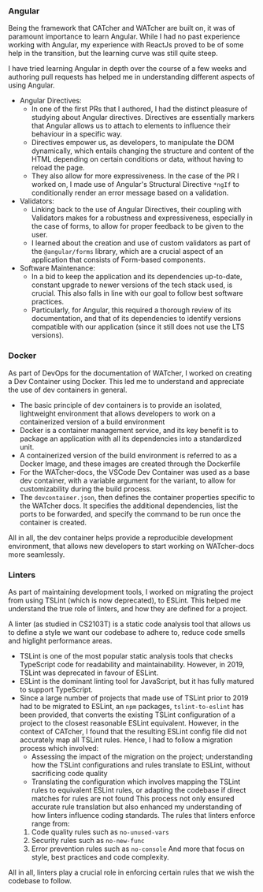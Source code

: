 ### Angular

Being the framework that CATcher and WATcher are built on, it was of paramount importance to learn Angular. While I had no past experience working with Angular, my experience with ReactJs proved to be of some help in the transition, but the learning curve was still quite steep. 

I have tried learning Angular in depth over the course of a few weeks and authoring pull requests has helped me in understanding different aspects of using Angular.

* Angular Directives:
    * In one of the first PRs that I authored, I had the distinct pleasure of studying about Angular directives. Directives are essentially markers that Angular allows us to attach to elements to influence their behaviour in a specific way. 
    * Directives empower us, as developers, to manipulate the DOM dynamically, which entails changing the structure and content of the HTML depending on certain conditions or data, without having to reload the page. 
    * They also allow for more expressiveness. In the case of the PR I worked on, I made use of Angular's Structural Directive `*ngIf` to conditionally render an error message based on a validation.
* Validators:
    * Linking back to the use of Angular Directives, their coupling with Validators makes for a robustness and expressiveness, especially in the case of forms, to allow for proper feedback to be given to the user.
    * I learned about the creation and use of custom validators as part of the `@angular/forms` library, which are a crucial aspect of an application that consists of Form-based components.
* Software Maintenance:
    * In a bid to keep the application and its dependencies up-to-date, constant upgrade to newer versions of the tech stack used, is crucial. This also falls in line with our goal to follow best software practices.
    * Particularly, for Angular, this required a thorough review of its documentation, and that of its dependencies to identify versions compatible with our application (since it still does not use the LTS versions).

### Docker

As part of DevOps for the documentation of WATcher, I worked on creating a Dev Container using Docker. This led me to understand and appreciate the use of dev containers in general.

* The basic principle of dev containers is to provide an isolated, lightweight environment that allows developers to work on a containerized version of a build environment
* Docker is a container management service, and its key benefit is to package an application with all its dependencies into a standardized unit.
* A containerized version of the build environment is referred to as a Docker Image, and these images are created through the Dockerfile
* For the WATcher-docs, the VSCode Dev Container was used as a base dev container, with a variable argument for the variant, to allow for customizability during the build process. 
* The `devcontainer.json`, then defines the container properties specific to the WATcher docs. It specifies the additional dependencies, list the ports to be forwarded, and specify the command to be run once the container is created. 

All in all, the dev container helps provide a reproducible development environment, that allows new developers to start working on WATcher-docs more seamlessly.

### Linters

As part of maintaining development tools, I worked on migrating the project from using TSLint (which is now deprecated), to ESLint. This helped me understand the true role of linters, and how they are defined for a project. 

A linter (as studied in CS2103T) is a static code analysis tool that allows us to define a style we want our codebase to adhere to, reduce code smells and higlight performance areas. 

* TSLint is one of the most popular static analysis tools that checks TypeScript code for readability and maintainability. However, in 2019, TSLint was deprecated in favour of ESLint.
* ESLint is the dominant linting tool for JavaScript, but it has fully matured to support TypeScript.
* Since a large number of projects that made use of TSLint prior to 2019 had to be migrated to ESLint, an `npm` packages, `tslint-to-eslint` has been provided, that converts the existing TSLint configuration of a project to the closest reasonable ESLint equivalent. However, in the context of CATcher, I found that the resulting ESLint config file did not accurately map all TSLint rules. Hence, I had to follow a migration process which involved:
    * Assessing the impact of the migration on the project; understanding how the TSLint configurations and rules translate to ESLint, without sacrificing code quality
    * Translating the configuration which involves mapping the TSLint rules to equivalent ESLint rules, or adapting the codebase if direct matches for rules are not found
This process not only ensured accurate rule translation but also enhanced my understanding of how linters influence coding standards. The rules that linters enforce range from:
    1. Code quality rules such as `no-unused-vars`
    2. Security rules such as `no-new-func`
    3. Error prevention rules such as `no-console`
And more that focus on style, best practices and code complexity.

All in all, linters play a crucial role in enforcing certain rules that we wish the codebase to follow.